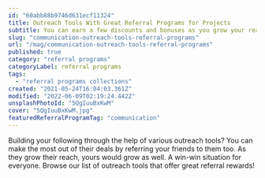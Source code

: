 ```yaml
---
id: "60abb88b9746d631ecf11324"
title: Outreach Tools With Great Referral Programs for Projects
subtitle: You can earn a few discounts and bonuses as you grow your reach!
slug: "communication-outreach-tools-referral-programs"
url: "/mag/communication-outreach-tools-referral-programs"
published: true
category: "referral programs"
categoryLabel: referral programs
tags:
  - "referral programs collections"
created: "2021-05-24T16:04:03.361Z"
modified: "2022-06-09T02:19:24.442Z"
unsplashPhotoId: "5QgIuuBxKwM"
cover: "5QgIuuBxKwM.jpg"
featuredReferralProgramTag: "communication"
---
```

Building your following through the help of various outreach tools? You can make the most out of their deals by referring your friends to them too. As they grow their reach, yours would grow as well. A win-win situation for everyone. Browse our list of outreach tools that offer great referral rewards!